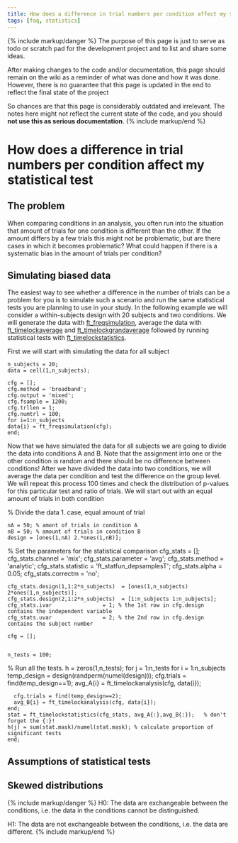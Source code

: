 ```yaml
---
title: How does a difference in trial numbers per condition affect my statistical test
tags: [faq, statistics]
---
```


{% include markup/danger %}
The purpose of this page is just to serve as todo or scratch pad for the development project and to list and share some ideas.

After making changes to the code and/or documentation, this page should remain on the wiki as a reminder of what was done and how it was done. However, there is no guarantee that this page is updated in the end to reflect the final state of the project

So chances are that this page is considerably outdated and irrelevant. The notes here might not reflect the current state of the code, and you should **not use this as serious documentation**.
{% include markup/end %}

#  How does a difference in trial numbers per condition affect my statistical test

## The problem

When comparing conditions in an analysis, you often run into the situation that amount of trials for one condition is different than the other. If the amount differs by a few trials this might not be problematic, but are there cases in which it becomes problematic? What could happen if there is a systematic bias in the amount of trials per condition?

## Simulating biased data

The easiest way to see whether a difference in the number of trials can be a problem for you is to simulate such a scenario and run the same statistical tests you are planning to use in your study. In the following example we will consider a within-subjects design with 20 subjects and two conditions. We will generate the data with [ft_freqsimulation](/reference/ft_freqsimulation), average the data with [ft_timelockaverage](/reference/ft_timelockanalysis) and [ft_timelockgrandaverage](/reference/ft_timelockgrandaverage) followed by running statistical tests with [ft_timelockstatistics](/reference/ft_timelockstatistics).

First we will start with simulating the data for all subject

    n_subjects = 20;
    data = cell(1,n_subjects);

    cfg = [];
    cfg.method = 'broadband';
    cfg.output = 'mixed';
    cfg.fsample = 1200;
    cfg.trllen = 1;
    cfg.numtrl = 100;
    for i=1:n_subjects
    data{i} = ft_freqsimulation(cfg);
    end;

Now that we have simulated the data for all subjects we are going to divide the data into conditions A and B. Note that the assignment into one or the other condition is random and there should be no difference between conditions! After we have divided the data into two conditions, we will average the data per condition and test the difference on the group level. We will repeat this process 100 times and check the distribution of p-values for this particular test and ratio of trials. We will start out with an equal amount of trials in both condition

  % Divide the data 1. case, equal amount of trial

    nA = 50; % amont of trials in condition A
    nB = 50; % amount of trials in condition B
    design = [ones(1,nA) 2.*ones(1,nB)];

  % Set the parameters for the statistical comparison
    cfg_stats = [];
    cfg_stats.channel     = 'mix';
    cfg_stats.parameter   = 'avg';
    cfg_stats.method      = 'analytic';
    cfg_stats.statistic   = 'ft_statfun_depsamplesT';
    cfg_stats.alpha       = 0.05;
    cfg_stats.correctm    = 'no';

    cfg_stats.design(1,1:2*n_subjects)  = [ones(1,n_subjects) 2*ones(1,n_subjects)];
    cfg_stats.design(2,1:2*n_subjects)  = [1:n_subjects 1:n_subjects];
    cfg_stats.ivar                = 1; % the 1st row in cfg.design contains the independent variable
    cfg_stats.uvar                = 2; % the 2nd row in cfg.design contains the subject number

    cfg = [];


    n_tests = 100;

  % Run all the tests.
    h = zeros(1,n_tests);
    for j = 1:n_tests
    for i = 1:n_subjects
      temp_design = design(randperm(numel(design)));
      cfg.trials = find(temp_design==1);
      avg_A{i} = ft_timelockanalysis(cfg, data{i});

      cfg.trials = find(temp_design==2);
      avg_B{i} = ft_timelockanalysis(cfg, data{i});
    end;
    stat = ft_timelockstatistics(cfg_stats, avg_A{:},avg_B{:});   % don't forget the {:}!
    h(j) = sum(stat.mask)/numel(stat.mask); % calculate proportion of significant tests
    end;


## Assumptions of statistical tests

## Skewed distributions

{% include markup/danger %}
H0: The data are exchangeable between the conditions, i.e. the data in the conditions cannot be distinguished.

H1: The data are not exchangeable between the conditions, i.e. the data are different.
{% include markup/end %}
